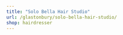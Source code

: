 ```yaml
---
title: "Solo Bella Hair Studio"
url: /glastonbury/solo-bella-hair-studio/
shop: hairdresser
---
```


